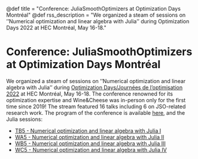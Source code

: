 @def title = "Conference: JuliaSmoothOptimizers at Optimization Days Montréal"
@def rss_description = "We organized a steam of sessions on ’’Numerical optimization and linear algebra with Julia’’ during Optimization Days 2022 at HEC Montréal, May 16-18."

# Conference: JuliaSmoothOptimizers at Optimization Days Montréal

We organized a steam of sessions on ’’Numerical optimization and linear algebra with Julia’’ during [Optimization Days/Journées de l’optimisation 2022](https://symposia.gerad.ca/jopt2022/en/home) at HEC Montréal, May 16-18. The conference renowned for its optimization expertise and Wine&Cheese was in-person only for the first time since 2019! The stream featured 16 talks including 6 on JSO-related research work. The program of the conference is available [here](https://symposia.gerad.ca/jopt2022/en/schedule), and the Julia sessions: 
- [TB5 - Numerical optimization and linear algebra with Julia I](https://symposia.gerad.ca/jopt2022/en/schedule?slot_id=1882)
- [WA5 - Numerical optimization and linear algebra with Julia II](https://symposia.gerad.ca/jopt2022/en/schedule?slot_id=1881)
- [WB5 - Numerical optimization and linear algebra with Julia III](https://symposia.gerad.ca/jopt2022/en/schedule?slot_id=1880)
- [WC5 - Numerical optimization and linear algebra with Julia IV](https://symposia.gerad.ca/jopt2022/en/schedule?slot_id=1879)
